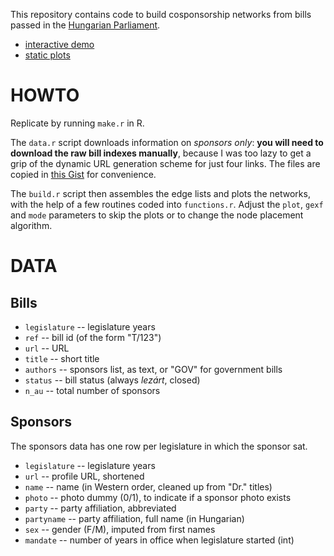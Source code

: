 This repository contains code to build cosponsorship networks from bills passed in the [Hungarian Parliament](http://www.parlament.hu/).

- [interactive demo](http://briatte.org/orszaggyules)
- [static plots](http://briatte.org/orszaggyules/plots.html)

# HOWTO

Replicate by running `make.r` in R.

The `data.r` script downloads information on _sponsors only_: __you will need to download the raw bill indexes manually__, because I was too lazy to get a grip of the dynamic URL generation scheme for just four links. The files are copied in [this Gist](https://gist.github.com/briatte/2456835d188eabed0382) for convenience.

The `build.r` script then assembles the edge lists and plots the networks, with the help of a few routines coded into `functions.r`. Adjust the `plot`, `gexf` and `mode` parameters to skip the plots or to change the node placement algorithm.

# DATA

## Bills

- `legislature` -- legislature years
- `ref` -- bill id (of the form "T/123")
- `url` -- URL
- `title` -- short title
- `authors` -- sponsors list, as text, or "GOV" for government bills
- `status` -- bill status (always _lezárt_, closed)
- `n_au` -- total number of sponsors

## Sponsors

The sponsors data has one row per legislature in which the sponsor sat.

- `legislature` -- legislature years
- `url` -- profile URL, shortened
- `name` -- name (in Western order, cleaned up from "Dr." titles)
- `photo` -- photo dummy (0/1), to indicate if a sponsor photo exists
- `party` -- party affiliation, abbreviated
- `partyname` -- party affiliation, full name (in Hungarian)
- `sex` -- gender (F/M), imputed from first names
- `mandate` -- number of years in office when legislature started (int)
